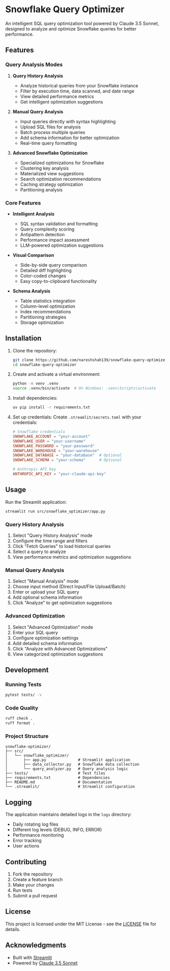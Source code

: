 # Snowflake Query Optimizer

An intelligent SQL query optimization tool powered by Claude 3.5 Sonnet, designed to analyze and optimize Snowflake queries for better performance.

## Features

### Query Analysis Modes

1. **Query History Analysis**
   - Analyze historical queries from your Snowflake instance
   - Filter by execution time, data scanned, and date range
   - View detailed performance metrics
   - Get intelligent optimization suggestions

2. **Manual Query Analysis**
   - Input queries directly with syntax highlighting
   - Upload SQL files for analysis
   - Batch process multiple queries
   - Add schema information for better optimization
   - Real-time query formatting

3. **Advanced Snowflake Optimization**
   - Specialized optimizations for Snowflake
   - Clustering key analysis
   - Materialized view suggestions
   - Search optimization recommendations
   - Caching strategy optimization
   - Partitioning analysis

### Core Features

- **Intelligent Analysis**
  - SQL syntax validation and formatting
  - Query complexity scoring
  - Antipattern detection
  - Performance impact assessment
  - LLM-powered optimization suggestions

- **Visual Comparison**
  - Side-by-side query comparison
  - Detailed diff highlighting
  - Color-coded changes
  - Easy copy-to-clipboard functionality

- **Schema Analysis**
  - Table statistics integration
  - Column-level optimization
  - Index recommendations
  - Partitioning strategies
  - Storage optimization

## Installation

1. Clone the repository:
   ```bash
   git clone https://github.com/nareshshah139/snowflake-query-optimizer.git
   cd snowflake-query-optimizer
   ```

2. Create and activate a virtual environment:
   ```bash
   python -m venv .venv
   source .venv/bin/activate  # On Windows: .venv\Scripts\activate
   ```

3. Install dependencies:
   ```bash
   uv pip install -r requirements.txt
   ```

4. Set up credentials:
   Create `.streamlit/secrets.toml` with your credentials:
   ```toml
   # Snowflake credentials
   SNOWFLAKE_ACCOUNT = "your-account"
   SNOWFLAKE_USER = "your-username"
   SNOWFLAKE_PASSWORD = "your-password"
   SNOWFLAKE_WAREHOUSE = "your-warehouse"
   SNOWFLAKE_DATABASE = "your-database"  # Optional
   SNOWFLAKE_SCHEMA = "your-schema"      # Optional

   # Anthropic API key
   ANTHROPIC_API_KEY = "your-claude-api-key"
   ```

## Usage

Run the Streamlit application:
```bash
streamlit run src/snowflake_optimizer/app.py
```

### Query History Analysis
1. Select "Query History Analysis" mode
2. Configure the time range and filters
3. Click "Fetch Queries" to load historical queries
4. Select a query to analyze
5. View performance metrics and optimization suggestions

### Manual Query Analysis
1. Select "Manual Analysis" mode
2. Choose input method (Direct Input/File Upload/Batch)
3. Enter or upload your SQL query
4. Add optional schema information
5. Click "Analyze" to get optimization suggestions

### Advanced Optimization
1. Select "Advanced Optimization" mode
2. Enter your SQL query
3. Configure optimization settings
4. Add detailed schema information
5. Click "Analyze with Advanced Optimizations"
6. View categorized optimization suggestions

## Development

### Running Tests
```bash
pytest tests/ -v
```

### Code Quality
```bash
ruff check .
ruff format .
```

### Project Structure
```
snowflake-optimizer/
├── src/
│   └── snowflake_optimizer/
│       ├── app.py              # Streamlit application
│       ├── data_collector.py   # Snowflake data collection
│       └── query_analyzer.py   # Query analysis logic
├── tests/                      # Test files
├── requirements.txt            # Dependencies
├── README.md                   # Documentation
└── .streamlit/                 # Streamlit configuration
```

## Logging

The application maintains detailed logs in the `logs` directory:
- Daily rotating log files
- Different log levels (DEBUG, INFO, ERROR)
- Performance monitoring
- Error tracking
- User actions

## Contributing

1. Fork the repository
2. Create a feature branch
3. Make your changes
4. Run tests
5. Submit a pull request

## License

This project is licensed under the MIT License - see the [LICENSE](LICENSE) file for details.

## Acknowledgments

- Built with [Streamlit](https://streamlit.io/)
- Powered by [Claude 3.5 Sonnet](https://www.anthropic.com/) 